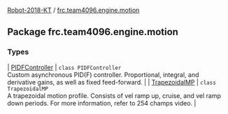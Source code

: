 [Robot-2018-KT](../index.md) / [frc.team4096.engine.motion](./index.md)

## Package frc.team4096.engine.motion

### Types

| [PIDFController](-p-i-d-f-controller/index.md) | `class PIDFController`<br>Custom asynchronous PID(F) controller. Proportional, integral, and derivative gains, as well as fixed feed-forward. |
| [TrapezoidalMP](-trapezoidal-m-p/index.md) | `class TrapezoidalMP`<br>A trapezoidal motion profile. Consists of vel ramp up, cruise, and vel ramp down periods. For more information, refer to 254 champs video. |

